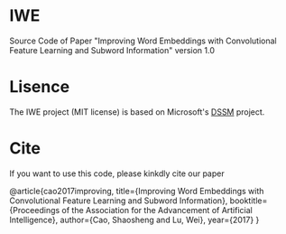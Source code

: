 # IWE
Source Code of Paper "Improving Word Embeddings with Convolutional Feature Learning and Subword Information" version 1.0

# Lisence
The IWE project (MIT license) is based on Microsoft's [DSSM](https://www.microsoft.com/en-us/research/project/dssm) project.

# Cite
If you want to use this code, please kinkdly cite our paper

@article{cao2017improving,
  title={Improving Word Embeddings with Convolutional Feature Learning and Subword Information},
  booktitle={Proceedings of the Association for the Advancement of Artificial Intelligence},
  author={Cao, Shaosheng and Lu, Wei},
  year={2017}
}
